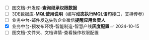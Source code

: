 - [ ] 图文档-开发库-**查询继承权限数据**
- [ ] 3DE数据库-**MQL使用说明**（编写**动态执行MQL语句**接口，支持传参）
- [ ] 业务中台-邮件发送失败企业微信**提醒应用负责人**
- [x] 业务中台-预发布环境-智能制造-智慧产线**灰度配置** ✅ 2024-10-15
- [ ] 图文档-文件夹、文档详情-查看操作权限配置